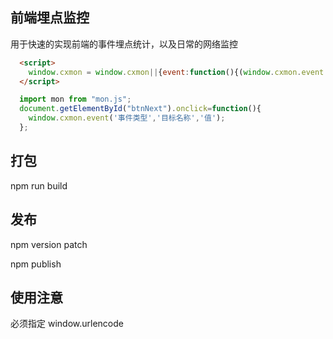 ## 前端埋点监控

用于快速的实现前端的事件埋点统计，以及日常的网络监控

```html
  <script>
    window.cxmon = window.cxmon||{event:function(){(window.cxmon.event.q=window.cxmon.event.q||[]).push(arguments);},s:"站点id"};
  </script>
```

```javascript
  import mon from "mon.js";
  document.getElementById("btnNext").onclick=function(){
    window.cxmon.event('事件类型','目标名称','值');
  };
```

## 打包
npm run build

## 发布
npm version patch

npm publish

## 使用注意
必须指定 window.urlencode 